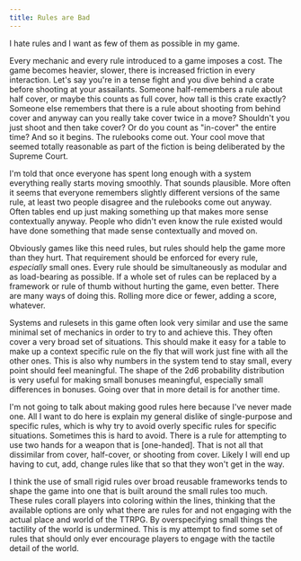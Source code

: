 ```yaml
---
title: Rules are Bad
---
```


I hate rules and I want as few of them as possible in my game.

Every mechanic and every rule introduced to a game imposes a cost. The game becomes heavier, slower, there is increased friction in every interaction. Let's say you're in a tense fight and you dive behind a crate before shooting at your assailants. Someone half-remembers a rule about half cover, or maybe this counts as full cover, how tall is this crate exactly? Someone else remembers that there is a rule about shooting from behind cover and anyway can you really take cover twice in a move? Shouldn't you just shoot and then take cover? Or do you count as "in-cover" the entire time? And so it begins. The rulebooks come out. Your cool move that seemed totally reasonable as part of the fiction is being deliberated by the Supreme Court.

I'm told that once everyone has spent long enough with a system everything really starts moving smoothly. That sounds plausible. More often it seems that everyone remembers slightly different versions of the same rule, at least two people disagree and the rulebooks come out anyway. Often tables end up just making something up that makes more sense contextually anyway. People who didn't even know the rule existed would have done something that made sense contextually and moved on.

Obviously games like this need rules, but rules should help the game more than they hurt. That requirement should be enforced for every rule, *especially* small ones. Every rule should be simultaneously as modular and as load-bearing as possible. If a whole set of rules can be replaced by a framework or rule of thumb without hurting the game, even better. There are many ways of doing this. Rolling more dice or fewer, adding a score, whatever.

Systems and rulesets in this game often look very similar and use the same minimal set of mechanics in order to try to and achieve this. They often cover a very broad set of situations. This should make it easy for a table to make up a context specific rule on the fly that will work just fine with all the other ones. This is also why numbers in the system tend to stay small, every point should feel meaningful. The shape of the 2d6 probability distribution is very useful for making small bonuses meaningful, especially small differences in bonuses. Going over that in more detail is for another time.

I'm not going to talk about making good rules here because I've never made one. All I want to do here is explain my general dislike of single-purpose and specific rules, which is why try to avoid overly specific rules for specific situations. Sometimes this is hard to avoid. There is a rule for attempting to use two hands for a weapon that is [one-handed]. That is not all that dissimilar from cover, half-cover, or shooting from cover. Likely I will end up having to cut, add, change rules like that so that they won't get in the way.

I think the use of small rigid rules over broad reusable frameworks tends to shape the game into one that is built around the small rules too much. These rules corall players into coloring within the lines, thinking that the available options are only what there are rules for and not engaging with the actual place and world of the TTRPG. By overspecifying small things the tactility of the world is undermined. This is my attempt to find some set of rules that should only ever encourage players to engage with the tactile detail of the world.